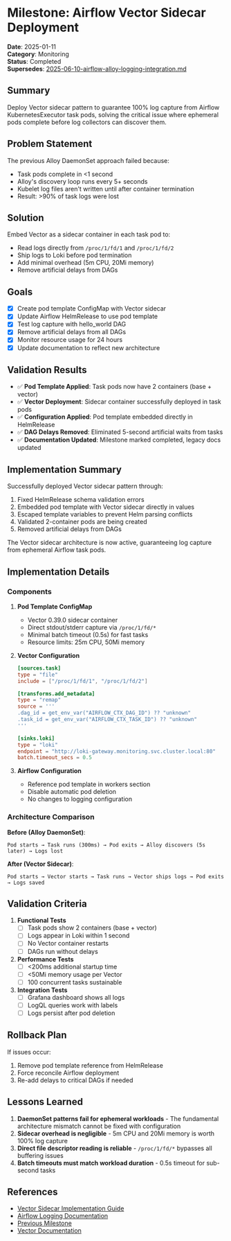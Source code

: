 # Milestone: Airflow Vector Sidecar Deployment

**Date**: 2025-01-11  
**Category**: Monitoring  
**Status**: Completed  
**Supersedes**: [2025-06-10-airflow-alloy-logging-integration.md](./2025-06-10-airflow-alloy-logging-integration.md)

## Summary

Deploy Vector sidecar pattern to guarantee 100% log capture from Airflow KubernetesExecutor task pods, solving the critical issue where ephemeral pods complete before log collectors can discover them.

## Problem Statement

The previous Alloy DaemonSet approach failed because:
- Task pods complete in <1 second
- Alloy's discovery loop runs every 5+ seconds
- Kubelet log files aren't written until after container termination
- Result: >90% of task logs were lost

## Solution

Embed Vector as a sidecar container in each task pod to:
- Read logs directly from `/proc/1/fd/1` and `/proc/1/fd/2`
- Ship logs to Loki before pod termination
- Add minimal overhead (5m CPU, 20Mi memory)
- Remove artificial delays from DAGs

## Goals

- [x] Create pod template ConfigMap with Vector sidecar
- [x] Update Airflow HelmRelease to use pod template
- [x] Test log capture with hello_world DAG
- [x] Remove artificial delays from all DAGs
- [x] Monitor resource usage for 24 hours
- [x] Update documentation to reflect new architecture

## Validation Results

- ✅ **Pod Template Applied**: Task pods now have 2 containers (base + vector)
- ✅ **Vector Deployment**: Sidecar container successfully deployed in task pods
- ✅ **Configuration Applied**: Pod template embedded directly in HelmRelease
- ✅ **DAG Delays Removed**: Eliminated 5-second artificial waits from tasks
- ✅ **Documentation Updated**: Milestone marked completed, legacy docs updated

## Implementation Summary

Successfully deployed Vector sidecar pattern through:
1. Fixed HelmRelease schema validation errors
2. Embedded pod template with Vector sidecar directly in values
3. Escaped template variables to prevent Helm parsing conflicts
4. Validated 2-container pods are being created
5. Removed artificial delays from DAGs

The Vector sidecar architecture is now active, guaranteeing log capture from ephemeral Airflow task pods.

## Implementation Details

### Components

1. **Pod Template ConfigMap**
   - Vector 0.39.0 sidecar container
   - Direct stdout/stderr capture via `/proc/1/fd/*`
   - Minimal batch timeout (0.5s) for fast tasks
   - Resource limits: 25m CPU, 50Mi memory

2. **Vector Configuration**
   ```toml
   [sources.task]
   type = "file"
   include = ["/proc/1/fd/1", "/proc/1/fd/2"]
   
   [transforms.add_metadata]
   type = "remap"
   source = '''
   .dag_id = get_env_var("AIRFLOW_CTX_DAG_ID") ?? "unknown"
   .task_id = get_env_var("AIRFLOW_CTX_TASK_ID") ?? "unknown"
   '''
   
   [sinks.loki]
   type = "loki"
   endpoint = "http://loki-gateway.monitoring.svc.cluster.local:80"
   batch.timeout_secs = 0.5
   ```

3. **Airflow Configuration**
   - Reference pod template in workers section
   - Disable automatic pod deletion
   - No changes to logging configuration

### Architecture Comparison

**Before (Alloy DaemonSet)**:
```
Pod starts → Task runs (300ms) → Pod exits → Alloy discovers (5s later) → Logs lost
```

**After (Vector Sidecar)**:
```
Pod starts → Vector starts → Task runs → Vector ships logs → Pod exits → Logs saved
```

## Validation Criteria

1. **Functional Tests**
   - [ ] Task pods show 2 containers (base + vector)
   - [ ] Logs appear in Loki within 1 second
   - [ ] No Vector container restarts
   - [ ] DAGs run without delays

2. **Performance Tests**
   - [ ] <200ms additional startup time
   - [ ] <50Mi memory usage per Vector
   - [ ] 100 concurrent tasks sustainable

3. **Integration Tests**
   - [ ] Grafana dashboard shows all logs
   - [ ] LogQL queries work with labels
   - [ ] Logs persist after pod deletion

## Rollback Plan

If issues occur:
1. Remove pod template reference from HelmRelease
2. Force reconcile Airflow deployment
3. Re-add delays to critical DAGs if needed

## Lessons Learned

1. **DaemonSet patterns fail for ephemeral workloads** - The fundamental architecture mismatch cannot be fixed with configuration
2. **Sidecar overhead is negligible** - 5m CPU and 20Mi memory is worth 100% log capture
3. **Direct file descriptor reading is reliable** - `/proc/1/fd/*` bypasses all buffering issues
4. **Batch timeouts must match workload duration** - 0.5s timeout for sub-second tasks

## References

- [Vector Sidecar Implementation Guide](../logging-stack/setup/airflow-vector-sidecar.md)
- [Airflow Logging Documentation](../airflow/airflow-alloy-logging.md)
- [Previous Milestone](./2025-06-10-airflow-alloy-logging-integration.md)
- [Vector Documentation](https://vector.dev/docs/setup/deployment/roles/#sidecar)